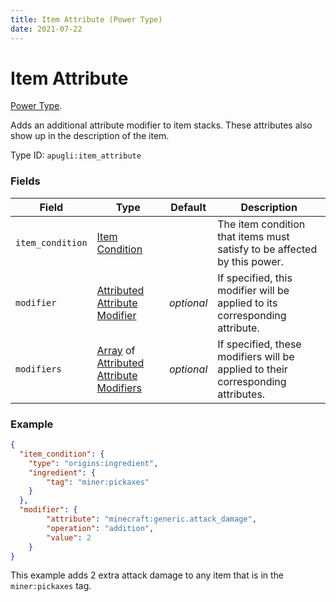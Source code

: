 ```yaml
---
title: Item Attribute (Power Type)
date: 2021-07-22
---
```


# Item Attribute

[Power Type](../power_types.md).

Adds an additional attribute modifier to item stacks. These attributes also show up in the description of the item.

Type ID: `apugli:item_attribute`

### Fields

Field  | Type | Default | Description
-------|------|---------|-------------
`item_condition` | [Item Condition](https://origins.readthedocs.io/en/latest/item_conditions/) | | The item condition that items must satisfy to be affected by this power.
`modifier` | [Attributed Attribute Modifier](https://origins.readthedocs.io/en/latest/data_types/attributed_attribute_modifier/) | *optional* | If specified, this modifier will be applied to its corresponding attribute.
`modifiers` | [Array](https://origins.readthedocs.io/en/latest/data_types/array/) of [Attributed Attribute Modifiers](https://origins.readthedocs.io/en/latest/data_types/attributed_attribute_modifier/)	|*optional* | If specified, these modifiers will be applied to their corresponding attributes.

### Example
```json
{
  "item_condition": {
    "type": "origins:ingredient",
    "ingredient": {
        "tag": "miner:pickaxes"
    }
  },
  "modifier": {
        "attribute": "minecraft:generic.attack_damage",
        "operation": "addition",
        "value": 2
    }
}
```
This example adds 2 extra attack damage to any item that is in the `miner:pickaxes` tag.
